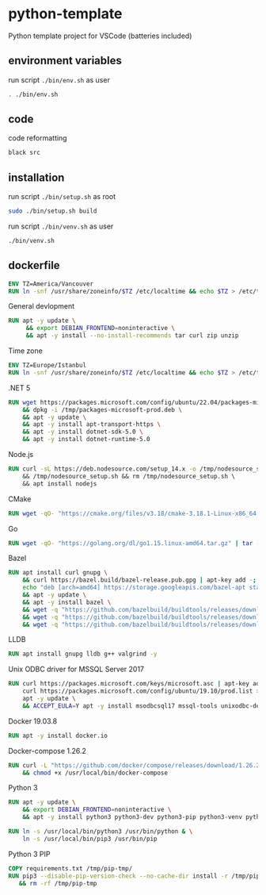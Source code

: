 # python-template

Python template project for VSCode (batteries included)

## environment variables

run script `./bin/env.sh` as user

```bash
. ./bin/env.sh
```

## code 

code reformatting

```bash
black src
```

## installation

run script `./bin/setup.sh` as root

```bash
sudo ./bin/setup.sh build
```

run script `./bin/venv.sh` as user

```bash
./bin/venv.sh
```

## dockerfile

```dockerfile
ENV TZ=America/Vancouver
RUN ln -snf /usr/share/zoneinfo/$TZ /etc/localtime && echo $TZ > /etc/timezone
```

General devlopment

```dockerfile
RUN apt -y update \
     && export DEBIAN_FRONTEND=noninteractive \
     && apt -y install --no-install-recommends tar curl zip unzip
```

Time zone

```dockerfile
ENV TZ=Europe/Istanbul
RUN ln -snf /usr/share/zoneinfo/$TZ /etc/localtime && echo $TZ > /etc/timezone
```

.NET 5

```dockerfile
RUN wget https://packages.microsoft.com/config/ubuntu/22.04/packages-microsoft-prod.deb -O /tmp/packages-microsoft-prod.deb \
    && dpkg -i /tmp/packages-microsoft-prod.deb \
    && apt -y update \
    && apt -y install apt-transport-https \
    && apt -y install dotnet-sdk-5.0 \
    && apt -y install dotnet-runtime-5.0
```

Node.js

```dockerfile
RUN curl -sL https://deb.nodesource.com/setup_14.x -o /tmp/nodesource_setup.sh && chmod +x /tmp/nodesource_setup.sh \ 
    && /tmp/nodesource_setup.sh && rm /tmp/nodesource_setup.sh \ 
    && apt install nodejs
```

CMake

```dockerfile
RUN wget -qO- "https://cmake.org/files/v3.18/cmake-3.18.1-Linux-x86_64.tar.gz" | tar --strip-components=1 -xz -C /usr/local
```

Go

```dockerfile
RUN wget -qO- "https://golang.org/dl/go1.15.linux-amd64.tar.gz" | tar --strip-components=1 -xz -C /usr/local
```

Bazel

```dockerfile
RUN apt install curl gnupg \
    && curl https://bazel.build/bazel-release.pub.gpg | apt-key add -; \
    echo "deb [arch=amd64] https://storage.googleapis.com/bazel-apt stable jdk1.8" | tee /etc/apt/sources.list.d/bazel.list \
    && apt -y update \
    && apt -y install bazel \
    && wget -q "https://github.com/bazelbuild/buildtools/releases/download/3.4.0/buildifier" -P /usr/local/bin &&  chmod +x /usr/local/bin/buildifier \
    && wget -q "https://github.com/bazelbuild/buildtools/releases/download/3.4.0/buildozer" -P /usr/local/bin && chmod +x /usr/local/bin/buildozer \
    && wget -q "https://github.com/bazelbuild/buildtools/releases/download/3.4.0/unused_deps" -P /usr/local/bin && chmod +x /usr/local/bin/unused_deps
```

LLDB

```dockerfile
RUN apt install gnupg lldb g++ valgrind -y 
```

Unix ODBC driver for MSSQL Server 2017

```dockerfile
RUN curl https://packages.microsoft.com/keys/microsoft.asc | apt-key add -; \
    curl https://packages.microsoft.com/config/ubuntu/19.10/prod.list > /etc/apt/sources.list.d/mssql-release.list; \
    apt -y update \
    && ACCEPT_EULA=Y apt -y install msodbcsql17 mssql-tools unixodbc-dev
```

Docker 19.03.8

```dockerfile
RUN apt -y install docker.io
```

Docker-compose 1.26.2

```dockerfile
RUN curl -L "https://github.com/docker/compose/releases/download/1.26.2/docker-compose-$(uname -s)-$(uname -m)" -o /usr/local/bin/docker-compose \
    && chmod +x /usr/local/bin/docker-compose
```

Python 3

```dockerfile
RUN apt -y update \
    && export DEBIAN_FRONTEND=noninteractive \
    && apt -y install python3 python3-dev python3-pip python3-venv python3-behave pipenv

RUN ln -s /usr/local/bin/python3 /usr/bin/python & \
    ln -s /usr/local/bin/pip3 /usr/bin/pip
```

Python 3 PIP

```dockerfile
COPY requirements.txt /tmp/pip-tmp/
RUN pip3 --disable-pip-version-check --no-cache-dir install -r /tmp/pip-tmp/requirements.txt \
   && rm -rf /tmp/pip-tmp
```